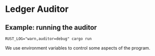 # Ledger Auditor

## Example: running the auditor

`RUST_LOG="warn,auditor=debug" cargo run`

We use environment variables to control some aspects of the program.



